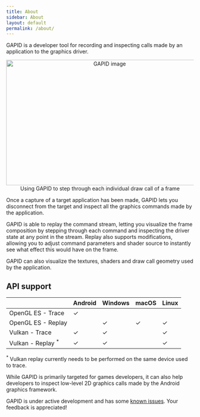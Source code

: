 ```yaml
---
title: About
sidebar: About
layout: default
permalink: /about/
---
```


GAPID is a developer tool for recording and inspecting calls made by an application to the graphics driver.

<div style="text-align: center;">
    <img src="../images/hero.gif" alt="GAPID image" width="540" height="337">
    <figcaption>Using GAPID to step through each individual draw call of a frame</figcaption>
</div>

Once a capture of a target application has been made, GAPID lets you disconnect from the target and inspect all the graphics commands made by the application.

GAPID is able to replay the command stream, letting you visualize the frame composition by stepping through each command and inspecting the driver state at any point in the stream. Replay also supports modifications, allowing you to adjust command parameters and shader source to instantly see what effect this would have on the frame.

GAPID can also visualize the textures, shaders and draw call geometry used by the application.

## API support

|                              | Android | Windows | macOS  | Linux
| ---------------------------- | ------- | ------- |------- | ------
| OpenGL ES - Trace            |   ✓     |         |        |
| OpenGL ES - Replay           |         |   ✓     |   ✓    |   ✓
| Vulkan - Trace               |   ✓     |   ✓     |        |   ✓
| Vulkan - Replay <sup>*</sup> |   ✓     |   ✓     |        |   ✓

<sup>*</sup> Vulkan replay currently needs to be performed on the same device used to trace.

While GAPID is primarily targeted for games developers, it can also help developers to inspect low-level 2D graphics calls made by the Android graphics framework.

GAPID is under active development and has some [known issues](https://github.com/google/gapid/issues). Your feedback is appreciated!
